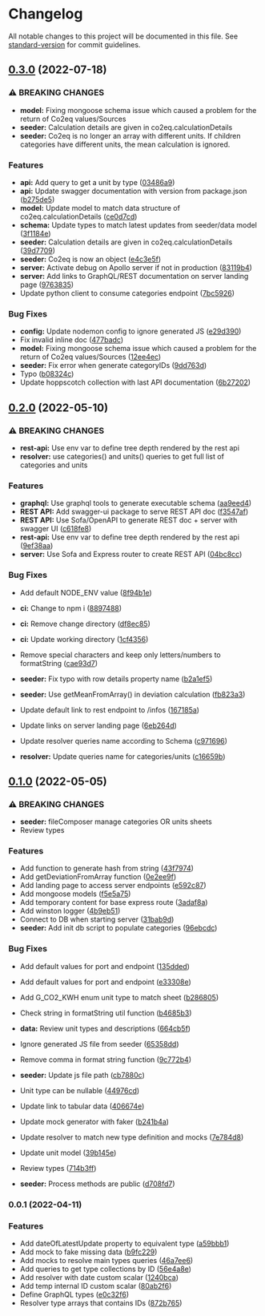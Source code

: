 # Changelog

All notable changes to this project will be documented in this file. See [standard-version](https://github.com/conventional-changelog/standard-version) for commit guidelines.

## [0.3.0](https://github.com/MediaComem/open-co2/compare/v0.0.2...v0.3.0) (2022-07-18)


### ⚠ BREAKING CHANGES

* **model:** Fixing mongoose schema issue which caused a problem for the return of Co2eq values/Sources
* **seeder:** Calculation details are given in co2eq.calculationDetails
* **seeder:** Co2eq is no longer an array with different units. If children categories have different units, the mean calculation is ignored.

### Features

* **api:** Add query to get a unit by type ([03486a9](https://github.com/MediaComem/open-co2/commit/03486a991b9c9f1d04daf858f4bc4ce0f5aad067))
* **api:** Update swagger documentation with version from package.json ([b275de5](https://github.com/MediaComem/open-co2/commit/b275de5090d2166273878dbb139f432b94407a70))
* **model:** Update model to match data structure of co2eq.calculationDetails ([ce0d7cd](https://github.com/MediaComem/open-co2/commit/ce0d7cd92136b88698fcea3c053efa90a070ae18))
* **schema:** Update types to match latest updates from seeder/data model ([3f1184e](https://github.com/MediaComem/open-co2/commit/3f1184e5fb1a8fb1d84b4c1ecf3746c22104f994))
* **seeder:** Calculation details are given in co2eq.calculationDetails ([39d7709](https://github.com/MediaComem/open-co2/commit/39d77097b83ed7def284dce90b5f1fbb38f93eb3))
* **seeder:** Co2eq is now an object ([e4c3e5f](https://github.com/MediaComem/open-co2/commit/e4c3e5f4e8fd70bb8ec587e45e9563d0a5e97196))
* **server:** Activate debug on Apollo server if not in production ([83119b4](https://github.com/MediaComem/open-co2/commit/83119b4a39c7e119df49ea37641f6bd7c475f8bb))
* **server:** Add links to GraphQL/REST documentation on server landing page ([9763835](https://github.com/MediaComem/open-co2/commit/97638351195522c7b75475fc1c693cef1d1fa576))
* Update python client to consume categories endpoint ([7bc5926](https://github.com/MediaComem/open-co2/commit/7bc5926a816fc7758360818ef442017eeddb04b1))


### Bug Fixes

* **config:** Update nodemon config to ignore generated JS ([e29d390](https://github.com/MediaComem/open-co2/commit/e29d390c291cba02be0a1a7cc94b3b3ae008e191))
* Fix invalid inline doc ([477badc](https://github.com/MediaComem/open-co2/commit/477badc0d68c5824b65d0cc3c9a9b2745a53cab6))
* **model:** Fixing mongoose schema issue which caused a problem for the return of Co2eq values/Sources ([12ee4ec](https://github.com/MediaComem/open-co2/commit/12ee4ec23e22601f400705091957103c83b1ee7a))
* **seeder:** Fix error when generate categoryIDs ([9dd763d](https://github.com/MediaComem/open-co2/commit/9dd763d3473310d6165fa448279d7e05de8e8b70))
* Typo ([b08324c](https://github.com/MediaComem/open-co2/commit/b08324ce4c922bb0a9ce3041aac246fefcc41a1e))
* Update hoppscotch collection with last API documentation ([6b27202](https://github.com/MediaComem/open-co2/commit/6b27202a3dd5e7b739f80a697c8e5a00b0b9ffe0))

## [0.2.0](https://github.com/MediaComem/open-co2/compare/v0.1.0...v0.2.0) (2022-05-10)


### ⚠ BREAKING CHANGES

* **rest-api:** Use env var to define tree depth rendered by the rest api
* **resolver:** use categories() and units() queries to get full list of categories and units

### Features

* **graphql:** Use graphql tools to generate executable schema ([aa9eed4](https://github.com/MediaComem/open-co2/commit/aa9eed409958e8b1f7f010e78f336a46b8e825a9))
* **REST API:** Add swagger-ui package to serve REST API doc ([f3547af](https://github.com/MediaComem/open-co2/commit/f3547af2c92e56e009beab0c8fd1ca4d67a212f9))
* **REST API:** Use Sofa/OpenAPI to generate REST doc + server with swagger UI ([c618fe8](https://github.com/MediaComem/open-co2/commit/c618fe85e551b073f8cd15969cae6ac65ac2d030))
* **rest-api:** Use env var to define tree depth rendered by the rest api ([9ef38aa](https://github.com/MediaComem/open-co2/commit/9ef38aa473609a42f149e1adbe6ea87037c4ac5b))
* **server:** Use Sofa and Express router to create REST API ([04bc8cc](https://github.com/MediaComem/open-co2/commit/04bc8cc67ad30234f79bfc5ca9a7fac27721d37d))


### Bug Fixes

* Add default NODE_ENV value ([8f94b1e](https://github.com/MediaComem/open-co2/commit/8f94b1ed36b1172be209bf0aae9d63a6b96a1f54))
* **ci:** Change to npm i ([8897488](https://github.com/MediaComem/open-co2/commit/88974887d2dd239d437dd0d7706e4cced06d99ac))
* **ci:** Remove change directory ([df8ec85](https://github.com/MediaComem/open-co2/commit/df8ec8506a9d809ce350a073a0ff6488668f5130))
* **ci:** Update working directory ([1cf4356](https://github.com/MediaComem/open-co2/commit/1cf43563bee71239ca74f3f7ac8d6e3ee6274745))
* Remove special characters and keep only letters/numbers to formatString ([cae93d7](https://github.com/MediaComem/open-co2/commit/cae93d7bb9d06d731656e89b28329666f0c89ed0))
* **seeder:** Fix typo with row details property name ([b2a1ef5](https://github.com/MediaComem/open-co2/commit/b2a1ef5d2b475792ae37ac4045fbc6767641c8e7))
* **seeder:** Use getMeanFromArray() in deviation calculation ([fb823a3](https://github.com/MediaComem/open-co2/commit/fb823a34a3c34cddaadbba24a8b0696913ee2ccb))
* Update default link to rest endpoint to /infos ([167185a](https://github.com/MediaComem/open-co2/commit/167185a5bce55726c8e0333fbbabacfea60b32fe))
* Update links on server landing page ([6eb264d](https://github.com/MediaComem/open-co2/commit/6eb264dd12eec5c131d7bb54371c79e4d65abb97))
* Update resolver queries name according to Schema ([c971696](https://github.com/MediaComem/open-co2/commit/c971696e47fad05b78b245bff715f60beaa0cd47))


* **resolver:** Update queries name for categories/units ([c16659b](https://github.com/MediaComem/open-co2/commit/c16659b048b64d5c914e21566a0daf5e3d950896))

## [0.1.0](https://github.com/MediaComem/open-co2/compare/v0.0.1...v0.1.0) (2022-05-05)


### ⚠ BREAKING CHANGES

* **seeder:** fileComposer manage categories OR units sheets
* Review types

### Features

* Add function to generate hash from string ([43f7974](https://github.com/MediaComem/open-co2/commit/43f7974cde59bc18e8e6732440f870d6c9ff2310))
* Add getDeviationFromArray function ([0e2ee9f](https://github.com/MediaComem/open-co2/commit/0e2ee9f9ca7e279ace63fe87a46675a1172846f1))
* Add landing page to access server endpoints ([e592c87](https://github.com/MediaComem/open-co2/commit/e592c87a8312415de0b665c27cfd0818128440ee))
* Add mongoose models ([f5e5a75](https://github.com/MediaComem/open-co2/commit/f5e5a75390faae3ccda97f1385d510afb92eb1ff))
* Add temporary content for base express route ([3adaf8a](https://github.com/MediaComem/open-co2/commit/3adaf8a1e5c14314677c165dfc2dfb027e44aa79))
* Add winston logger ([4b9eb51](https://github.com/MediaComem/open-co2/commit/4b9eb51a30d5a244632a39bb27050fe1dab1cad8))
* Connect to DB when starting server ([31bab9d](https://github.com/MediaComem/open-co2/commit/31bab9d0b31a280c00d6e9b23da5dd6a27cbdf18))
* **seeder:** Add init db script to populate categories ([96ebcdc](https://github.com/MediaComem/open-co2/commit/96ebcdca7b1f179e716f391bc785eba1ed4c98b7))


### Bug Fixes

* Add default values for port and endpoint ([135dded](https://github.com/MediaComem/open-co2/commit/135ddedc1e4dd10376f8bfba1c450f8e3cf70ae4))
* Add default values for port and endpoint ([e33308e](https://github.com/MediaComem/open-co2/commit/e33308ed4da85a805d8c704e98f882a31182fc0e))
* Add G_CO2_KWH enum unit type to match sheet ([b286805](https://github.com/MediaComem/open-co2/commit/b286805b792d70999276b34d2658af400bd9c3fd))
* Check string in formatString util function ([b4685b3](https://github.com/MediaComem/open-co2/commit/b4685b3447e07e0656a2ee7100260b0e6aaf1520))
* **data:** Review unit types and descriptions ([664cb5f](https://github.com/MediaComem/open-co2/commit/664cb5f0e3bb096bb8a340bdb9b30f655aeb2809))
* Ignore generated JS file from seeder ([65358dd](https://github.com/MediaComem/open-co2/commit/65358dd781b921ab87f20c467205f23363f1d4fe))
* Remove comma in format string function ([9c772b4](https://github.com/MediaComem/open-co2/commit/9c772b407c2a106b04c21c58b24f6fbb30e01f12))
* **seeder:** Update js file path ([cb7880c](https://github.com/MediaComem/open-co2/commit/cb7880c3f46debcae95596724654352b2c51d242))
* Unit type can be nullable ([44976cd](https://github.com/MediaComem/open-co2/commit/44976cd307d685c74baab17e356d4fab5b261051))
* Update link to tabular data ([406674e](https://github.com/MediaComem/open-co2/commit/406674ed46b6b6d1cb3e3ddc241c209abb09dac2))
* Update mock generator with faker ([b241b4a](https://github.com/MediaComem/open-co2/commit/b241b4ab39073034d2d3f497c21e4f8bff0eafa6))
* Update resolver to match new type definition and mocks ([7e784d8](https://github.com/MediaComem/open-co2/commit/7e784d819250a2a153eea09c1171c3b103cdb60b))
* Update unit model ([39b145e](https://github.com/MediaComem/open-co2/commit/39b145e3395eb3c094424473d22a631a65cf2808))


* Review types ([714b3ff](https://github.com/MediaComem/open-co2/commit/714b3ff194a9258a1c39c49400e5cbc143372c7d))
* **seeder:** Process methods are public ([d708fd7](https://github.com/MediaComem/open-co2/commit/d708fd7cfb60440212d3d027ec1b95b4345fbb95))

### 0.0.1 (2022-04-11)


### Features

* Add dateOfLatestUpdate property to equivalent type ([a59bbb1](https://github.com/MediaComem/open-co2/commit/a59bbb1c9e7501300c7d323d3c39a5eb7e0bc058))
* Add mock to fake missing data ([b9fc229](https://github.com/MediaComem/open-co2/commit/b9fc2290514fe0daaf38092dbcf65e182aaca3ba))
* Add mocks to resolve main types queries ([46a7ee6](https://github.com/MediaComem/open-co2/commit/46a7ee67397193c8e6c6cbe4ae0e93f545c09007))
* Add queries to get type collections by ID ([56e4a8e](https://github.com/MediaComem/open-co2/commit/56e4a8ea44ebeb6ba33108306929a99d4df78b6d))
* Add resolver with date custom scalar ([1240bca](https://github.com/MediaComem/open-co2/commit/1240bca1a33c57679e3d606896aa4b3d6750fa80))
* Add temp internal ID custom scalar ([80ab2f6](https://github.com/MediaComem/open-co2/commit/80ab2f625bdca28864d4dd9a2f087719f9ca991b))
* Define GraphQL types ([e0c32f6](https://github.com/MediaComem/open-co2/commit/e0c32f663ef5e4227e3b3a99c3ed5c9dbab6cffc))
* Resolver type arrays that contains IDs ([872b765](https://github.com/MediaComem/open-co2/commit/872b765dbb57d4662cbe72d3357dbd33d191bbec))
